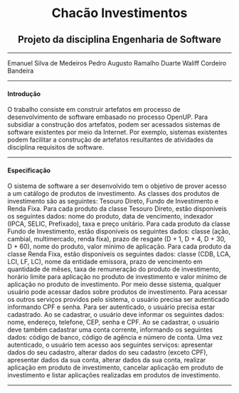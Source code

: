 <h1 align="center">Chacão Investimentos</h1>
<h2 align="center">Projeto da disciplina Engenharia de Software</h2>

____

Emanuel Silva de Medeiros
Pedro Augusto Ramalho Duarte
Waliff Cordeiro Bandeira

____
#### Introdução
O trabalho consiste em construir artefatos em processo de desenvolvimento de software embasado no processo OpenUP.
Para subsidiar a construção dos artefatos, podem ser acessados sistemas de software existentes por meio da Internet. Por exemplo, sistemas existentes podem facilitar a construção de artefatos resultantes de atividades da disciplina requisitos de software.
____
#### Especificação
O sistema de software a ser desenvolvido tem o objetivo de prover acesso a um catálogo de produtos de investimento. As classes dos produtos de investimento são as seguintes: Tesouro Direto, Fundo de Investimento e Renda Fixa. Para cada produto da classe Tesouro Direto, estão disponíveis os seguintes dados: nome do produto, data de vencimento, indexador (IPCA, SELIC, Prefixado), taxa e preço unitário. Para cada produto da classe Fundo de Investimento, estão disponíveis os seguintes dados: classe (ação, cambial, multimercado, renda fixa), prazo de resgate (D + 1, D + 4, D + 30, D + 60), nome do produto, valor mínimo de aplicação. Para cada produto da classe Renda Fixa, estão disponíveis os seguintes dados: classe (CDB, LCA, LCI, LF, LC), nome da entidade emissora, prazo de vencimento em quantidade de mêses, taxa de remuneração do produto de investimento, horário limite para aplicação no produto de investimento e valor mínimo de aplicação no produto de investimento. Por meio desse sistema, qualquer usuário pode acessar dados sobre produtos de investimento. Para acessar os outros serviços providos pelo sistema, o usuário precisa ser autenticado informando CPF e senha. Para ser autenticado, o usuário precisa estar cadastrado. Ao se cadastrar, o usuário deve informar os seguintes dados: nome, endereço, telefone, CEP, senha e CPF. Ao se cadastrar, o usuário deve também cadastrar uma conta corrente, informando os seguintes dados: código de banco, código de agência e número de conta. Uma vez autenticado, o usuário tem acesso aos seguintes serviços: apresentar dados do seu cadastro, alterar dados do seu cadastro (exceto CPF), apresentar dados da sua conta, alterar dados da sua conta, realizar aplicação em produto de investimento, cancelar aplicação em produto de investimento e listar aplicações realizadas em produtos de investimento.
____
